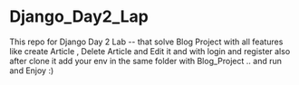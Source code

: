 # Django_Day2_Lap
This repo for Django Day 2 Lab -- that solve Blog Project 
with all features like create Article , Delete Article and Edit it 
and with login and register also 
after clone it add your env in the same folder with Blog_Project .. and run and Enjoy :)
